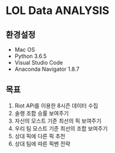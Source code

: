 # LOL Data ANALYSIS

## 환경설정
- Mac OS
- Python 3.6.5
- Visual Studio Code
- Anaconda Navigator 1.8.7

## 목표
1. Riot APi를 이용한 8시즌 데이터 수집
2. 솔랭 조합 승률 보여주기
3. 자신의 모스트 기준 최선의 픽 보여주기
4. 우리 팀 모스트 기준 최선의 조합 보여주기
5. 상대 픽에 다른 픽 추천
6. 상대 팀에 따른 픽벤 전략
